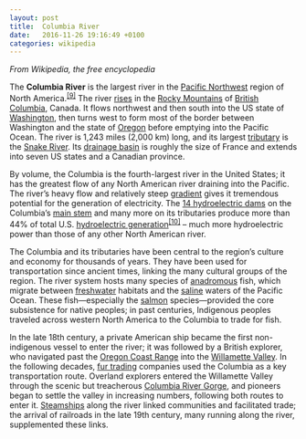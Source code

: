 ```yaml
---
layout: post
title:  Columbia River
date:   2016-11-26 19:16:49 +0100
categories: wikipedia
---
```


_From Wikipedia, the free encyclopedia_

The **Columbia River** is the largest river in the [Pacific Northwest] region of North America.<sup>[\[9\]]</sup> The river <a href="/wiki/Headwater" class="mw-redirect" title="Headwater">rises</a> in the [Rocky Mountains] of [British Columbia], Canada. It flows northwest and then south into the US state of [Washington], then turns west to form most of the border between Washington and the state of [Oregon] before emptying into the Pacific Ocean. The river is 1,243 miles (2,000 km) long, and its largest [tributary] is the [Snake River]. Its [drainage basin] is roughly the size of France and extends into seven US states and a Canadian province.

By volume, the Columbia is the fourth-largest river in the United States; it has the greatest flow of any North American river draining into the Pacific. The river’s heavy flow and relatively steep [gradient] gives it tremendous potential for the generation of electricity. The [14 hydroelectric dams] on the Columbia’s [main stem] and many more on its tributaries produce more than 44% of total U.S. [hydroelectric generation]<sup>[\[10\]]</sup> – much more hydroelectric power than those of any other North American river.

The Columbia and its tributaries have been central to the region’s culture and economy for thousands of years. They have been used for transportation since ancient times, linking the many cultural groups of the region. The river system hosts many species of <a href="/wiki/Anadromous" class="mw-redirect" title="Anadromous">anadromous</a> fish, which migrate between <a href="/wiki/Freshwater" class="mw-redirect" title="Freshwater">freshwater</a> habitats and the [saline] waters of the Pacific Ocean. These fish—especially the [salmon] species—provided the core subsistence for native peoples; in past centuries, Indigenous peoples traveled across western North America to the Columbia to trade for fish.

In the late 18th century, a private American ship became the first non-indigenous vessel to enter the river; it was followed by a British explorer, who navigated past the [Oregon Coast Range] into the [Willamette Valley]. In the following decades, [fur trading] companies used the Columbia as a key transportation route. Overland explorers entered the Willamette Valley through the scenic but treacherous [Columbia River Gorge], and pioneers began to settle the valley in increasing numbers, following both routes to enter it. [Steamships] along the river linked communities and facilitated trade; the arrival of railroads in the late 19th century, many running along the river, supplemented these links.

  [Oregon Coast Range]: /wiki/Oregon_Coast_Range "Oregon Coast Range"
  [Willamette Valley]: /wiki/Willamette_Valley "Willamette Valley"
  [fur trading]: /wiki/Fur_trade "Fur trade"
  [Columbia River Gorge]: /wiki/Columbia_River_Gorge "Columbia River Gorge"
  [Steamships]: /wiki/Steamship "Steamship"

  [saline]: /wiki/Saline_water "Saline water"
  [salmon]: /wiki/Salmon "Salmon"

  [gradient]: /wiki/Grade_(slope) "Grade (slope)"
  [14 hydroelectric dams]: /wiki/List_of_dams_in_the_Columbia_River_watershed "List of dams in the Columbia River watershed"
  [main stem]: /wiki/Main_stem "Main stem"
  [hydroelectric generation]: /wiki/Hydroelectricity "Hydroelectricity"
  [\[10\]]: #cite_note-IEA2014-10

  [Pacific Northwest]: /wiki/Pacific_Northwest "Pacific Northwest"
  [\[9\]]: #cite_note-9
  [Rocky Mountains]: /wiki/Rocky_Mountains "Rocky Mountains"
  [British Columbia]: /wiki/British_Columbia "British Columbia"
  [Washington]: /wiki/Washington_(state) "Washington (state)"
  [Oregon]: /wiki/Oregon "Oregon"
  [tributary]: /wiki/Tributary "Tributary"
  [Snake River]: /wiki/Snake_River "Snake River"
  [drainage basin]: /wiki/Drainage_basin "Drainage basin"
